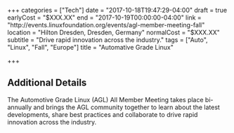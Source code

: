 +++
categories = ["Tech"]
date = "2017-10-18T19:47:29-04:00"
draft = true
earlyCost = "$XXX.XX"
end = "2017-10-19T00:00:00-04:00"
link = "http://events.linuxfoundation.org/events/agl-member-meeting-fall"
location = "Hilton Dresden, Dresden, Germany"
normalCost = "$XXX.XX"
subtitle = "Drive rapid innovation across the industry."
tags = ["Auto", "Linux", "Fall", "Europe"]
title = "Automative Grade Linux"

+++
<!--more-->

## Additional Details

The Automotive Grade Linux (AGL) All Member Meeting takes place bi-annually and brings the AGL community together to learn about the latest developments, share best practices and collaborate to drive rapid innovation across the industry.